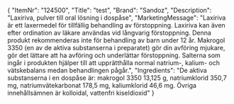{
  "ItemNr": "124500",
  "Title": "test",
  "Brand": "Sandoz",
  "Description": "Laxiriva, pulver till oral lösning i dospåse",
  "MarketingMessage": "Laxiriva är ett laxermedel för tillfällig behandling av förstoppning. Laxiriva kan även efter ordination av läkare användas vid långvarig förstoppning. Denna produkt rekommenderas inte för behandling av barn under 12 år. Makrogol 3350 (en av de aktiva substanserna i preparatet) gör din avföring mjukare, gör det lättare att ha avföring och underlättar förstoppning. Salterna som ingår i produkten hjälper till att upprätthålla normal natrium-, kalium- och vätskebalans medan behandlingen pågår.",
  "Ingredients": "De aktiva substanserna i en dospåse är: makrogol 3350 13,125 g, natriumklorid 350,7 mg, natriumvätekarbonat 178,5 mg, kaliumklorid 46,6 mg. Övriga innehållsämnen är kolloidal, vattenfri kiseldioxid"
}